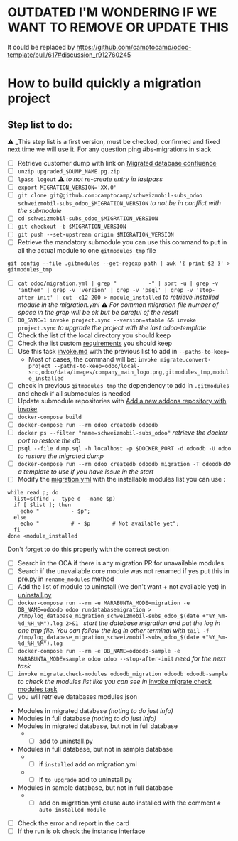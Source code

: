 # OUTDATED I'M WONDERING IF WE WANT TO REMOVE OR UPDATE THIS
It could be replaced by https://github.com/camptocamp/odoo-template/pull/617#discussion_r912760245

# How to build quickly a migration project

## Step list to do:

:warning: _This step list is a first version, must be checked, confirmed and fixed next time we will use it.
For any question ping #bs-migrations in slack

- [ ] Retrieve customer dump with link on [Migrated database confluence](https://confluence.camptocamp.com/confluence/display/BS/Migrated+database#Migrateddatabase-Howtorestoreamigrateddatabase)
- [ ] `unzip upgraded_$DUMP_NAME.pg.zip`
- [ ] `lpass logout` :warning: _to not re-create entry in lastpass_
- [ ] `export MIGRATION_VERSION='XX.0'`
- [ ] `git clone git@github.com:camptocamp/schweizmobil-subs_odoo schweizmobil-subs_odoo_$MIGRATION_VERSION` _to not be in conflict with the submodule_
- [ ] `cd schweizmobil-subs_odoo_$MIGRATION_VERSION`
- [ ] `git checkout -b $MIGRATION_VERSION`
- [ ] `git push --set-upstream origin $MIGRATION_VERSION`
- [ ] Retrieve the mandatory submodule you can use this command to put in all the actual module to one `gitmodules_tmp` file
```shell
git config --file .gitmodules --get-regexp path | awk '{ print $2 }' > gitmodules_tmp
```
- [ ] `cat odoo/migration.yml | grep "          -" | sort -u | grep -v 'anthem' | grep -v 'version' | grep -v 'psql' | grep -v 'stop-after-init' | cut -c12-200 > module_installed` _to retrieve installed module in the migration.yml_ :warning: *For common migration file number of space in the grep will be ok but be careful of the result*
- [ ] `DO_SYNC=1 invoke project.sync --version=stable && invoke project.sync` _to upgrade the project with the last odoo-template_
- [ ] Check the list of the local directory you should keep
- [ ] Check the list custom [requirements](../odoo/requirements.txt) you should keep
- [ ] Use this task [invoke.md](invoke.md#migrateconvert-project) with the previous list to add in `--paths-to-keep=`
    * Most of cases, the command will be: `invoke migrate.convert-project --paths-to-keep=odoo/local-src,odoo/data/images/company_main_logo.png,gitmodules_tmp,module_installed`
- [ ] check in previous `gitmodules_tmp` the dependency to add in `.gitmodules` and check if all submodules is needed
- [ ] Update submodule repositories with [Add a new addons repository with invoke](how-to-add-repo.md#use-invoke-task)
- [ ] `docker-compose build`
- [ ] `docker-compose run --rm odoo createdb odoodb`
- [ ] `docker ps --filter "name=schweizmobil-subs_odoo"` _retrieve the docker port to restore the db_
- [ ] `psql --file dump.sql -h localhost -p $DOCKER_PORT -d odoodb -U odoo` _to restore the migrated dump_
- [ ] `docker-compose run --rm odoo createdb odoodb_migration -T odoodb` _do a template to use if you have issue in the start_
- [ ] Modify the [migration.yml](../odoo/migration.yml) with the installable modules list you can use :
```shell
while read p; do
  list=$(find . -type d  -name $p)
  if [ $list ]; then
    echo "          - $p";
  else
    echo "          # - $p       # Not available yet";
  fi
done <module_installed
```
Don't forget to do this properly with the correct section
- [ ] Search in the OCA if there is any migration PR for unavailable modules
- [ ] Search if the unavailable core module was not renamed if yes put this in [pre.py](../odoo/songs/migration/pre.py) in `rename_modules` method
- [ ] Add the list of module to uninstall (we don't want + not available yet) in [uninstall.py](../odoo/songs/migration/uninstall.py#L8)
- [ ] `docker-compose run --rm -e MARABUNTA_MODE=migration -e DB_NAME=odoodb odoo rundatabasemigration > /tmp/log_database_migration_schweizmobil-subs_odoo_$(date +"%Y_%m-%d_%H_%M").log 2>&1 ` _start the database migration and put the log in one tmp file. You can follow the log in other terminal with_ `tail -f /tmp/log_database_migration_schweizmobil-subs_odoo_$(date +"%Y_%m-%d_%H_%M").log`
- [ ] `docker-compose run --rm -e DB_NAME=odoodb-sample -e MARABUNTA_MODE=sample odoo odoo --stop-after-init` _need for the next task_
- [ ] `invoke migrate.check-modules odoodb_migration odoodb odoodb-sample` _to check the modules list like you can see in_ [invoke migrate check modules task](invoke.md#migratecheck-modules)
- [ ] you will retrieve databases modules json
* Modules in migrated database _(noting to do just info)_
* Modules in full database _(noting to do just info)_
* Modules in migrated database, but not in full database
    * - [ ] add to uninstall.py
* Modules in full database, but not in sample database
    * - [ ] if `installed` add on migration.yml
    * - [ ] if `to upgrade` add to uninstall.py
* Modules in sample database, but not in full database
    * - [ ] add on migration.yml cause auto installed with the comment `# auto installed module`
- [ ] Check the error and report in the card
- [ ] If the run is ok check the instance interface
